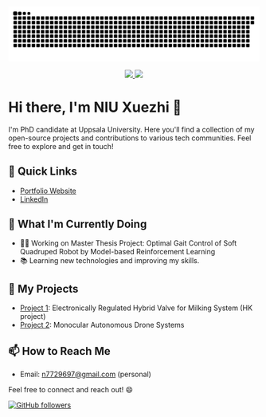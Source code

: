 <picture>
  <source media="(prefers-color-scheme: dark)" srcset="https://raw.githubusercontent.com/n7729697/n7729697/output/github-contribution-grid-snake-dark.svg">
  <source media="(prefers-color-scheme: light)" srcset="https://raw.githubusercontent.com/n7729697/n7729697/output/github-contribution-grid-snake.svg">
  <img alt="github contribution grid snake animation" src="https://raw.githubusercontent.com/n7729697/n7729697/output/github-contribution-grid-snake.svg">
</picture>

<p align="center">
  <a href="https://github.com/n7729697?tab=repositories&q=&type=source&language=&sort=stargazers">
    <img src="[https://github-readme-stats.vercel.app/api?username=n7729697](https://github.com/n7729697/github-readme-stats&cache_seconds=3600&locale=en&bg_color=00000000&title_color=1277EB&text_color=6A737D&icon_color=6A737D&hide_border=true&disable_animations=true&custom_title=Stats&show_icons=true&line_height=18&hide_rank=true&count_private=true&include_all_commits=false)" width="48%" height="auto" />
  </a>
  <a href="[https://github.com/n7729697/github-readme-stats](https://github.com/n7729697)">
    <img src="https://github-readme-stats.vercel.app/api/top-langs/?username=n7729697&layout=compact&card_width=245&langs_count=6&exclude_repo=dotfiles,github-readme-stats&hide=tex,makefile,cmake,qmake,jupyter%20notebook" width="48%" height="auto" />
  </a>
</p>

# Hi there, I'm NIU Xuezhi 👋

I'm PhD candidate at Uppsala University. Here you'll find a collection of my open-source projects and contributions to various tech communities. Feel free to explore and get in touch!

## 🚀 Quick Links

- [Portfolio Website](https://n7729697.github.io/)
- [LinkedIn](https://www.linkedin.com/in/xuezhi-niu-17b85014b/)

## 🌱 What I'm Currently Doing

- 👨‍💻 Working on Master Thesis Project: Optimal Gait Control of Soft Quadruped Robot by Model-based Reinforcement Learning
- 📚 Learning new technologies and improving my skills.

## 💼 My Projects

- [Project 1](https://urn.kb.se/resolve?urn=urn:nbn:se:kth:diva-324226): Electronically Regulated Hybrid Valve for Milking System (HK project)
- [Project 2](https://github.com/n7729697/drone-project): Monocular Autonomous Drone Systems

## 📫 How to Reach Me

- Email: n7729697@gmail.com (personal)

Feel free to connect and reach out! 😄

[![GitHub followers](https://img.shields.io/github/followers/n7729697?label=Follow&style=social)](https://github.com/n7729697)


